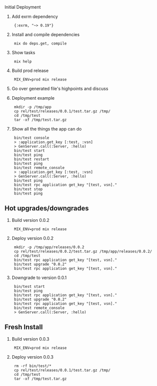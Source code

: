 Initial Deployment

1. Add exrm dependency

        {:exrm, "~> 0.19"}

1. Install and compile dependencies

        mix do deps.get, compile

1. Show tasks

        mix help

1. Build prod release

        MIX_ENV=prod mix release

1. Go over generated file's highpoints and discuss

1. Deployment example

        mkdir -p /tmp/app
        cp rel/test/releases/0.0.1/test.tar.gz /tmp/
        cd /tmp/test
        tar -xf /tmp/test.tar.gz

1. Show all the things the app can do

        bin/test console
        > :application.get_key [:test, :vsn]
        > GenServer.call(:Server, :hello)
        bin/test start
        bin/test ping
        bin/test restart
        bin/test ping
        bin/test remote_console
        > :application.get_key [:test, :vsn]
        > GenServer.call(:Server, :hello)
        bin/test ping
        bin/test rpc application get_key "[test, vsn]."
        bin/test stop
        bin/test ping


## Hot upgrades/downgrades

1. Build version 0.0.2

        MIX_ENV=prod mix release

1. Deploy version 0.0.2

        mkdir -p /tmp/app/releases/0.0.2
        cp rel/test/releases/0.0.2/test.tar.gz /tmp/app/releases/0.0.2/
        cd /tmp/test
        bin/test rpc application get_key "[test, vsn]."
        bin/test upgrade "0.0.2"
        bin/test rpc application get_key "[test, vsn]."

1. Downgrade to version 0.0.1

        bin/test start
        bin/test ping
        bin/test rpc application get_key "[test, vsn]."
        bin/test upgrade "0.0.2"
        bin/test rpc application get_key "[test, vsn]."
        bin/test remote_console
        > GenServer.call(:Server, :hello)


## Fresh Install

1. Build version 0.0.3

        MIX_ENV=prod mix release

1. Deploy version 0.0.3

        rm -rf bin/test/*
        cp rel/test/releases/0.0.1/test.tar.gz /tmp/
        cd /tmp/test
        tar -xf /tmp/test.tar.gz
